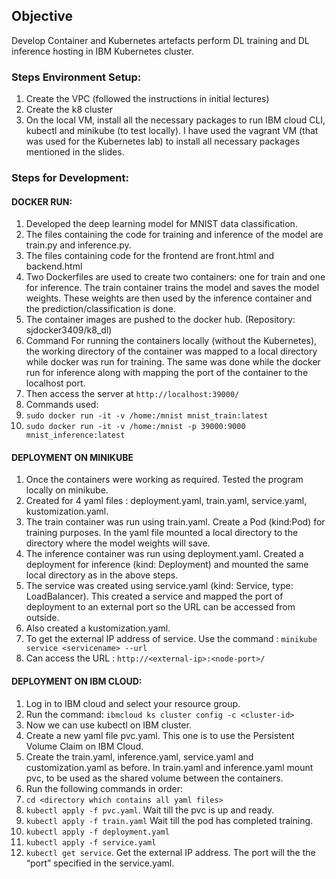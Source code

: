 ## Objective
Develop Container and Kubernetes artefacts perform DL training and DL inference hosting in
IBM Kubernetes cluster.

### Steps Environment Setup:
1. Create the VPC (followed the instructions in initial lectures)
2. Create the k8 cluster
3. On the local VM, install all the necessary packages to run IBM cloud CLI, kubectl and
minikube (to test locally). I have used the vagrant VM (that was used for the Kubernetes
lab) to install all necessary packages mentioned in the slides.

### Steps for Development:
#### DOCKER RUN:
1. Developed the deep learning model for MNIST data classification.
2. The files containing the code for training and inference of the model are train.py and
inference.py.
3. The files containing code for the frontend are front.html and backend.html
4. Two Dockerfiles are used to create two containers: one for train and one for inference.
The train container trains the model and saves the model weights. These weights are
then used by the inference container and the prediction/classification is done.
5. The container images are pushed to the docker hub. (Repository: sjdocker3409/k8_dl)
6. Command For running the containers locally (without the Kubernetes), the working
directory of the container was mapped to a local directory while docker was run for
training. The same was done while the docker run for inference along with mapping the
port of the container to the localhost port.
7. Then access the server at `http://localhost:39000/`
8. Commands used:
 1. `sudo docker run -it -v /home:/mnist mnist_train:latest`
 2. `sudo docker run -it -v /home:/mnist -p 39000:9000 mnist_inference:latest`

#### DEPLOYMENT ON MINIKUBE
1. Once the containers were working as required. Tested the program locally on minikube.
2. Created for 4 yaml files :
deployment.yaml,
train.yaml,
service.yaml,
kustomization.yaml.
3. The train container was run using train.yaml. Create a Pod (kind:Pod) for training
purposes. In the yaml file mounted a local directory to the directory where the
model weights will save.
4. The inference container was run using deployment.yaml. Created a deployment
for inference (kind: Deployment) and mounted the same local directory as in the
above steps.
5. The service was created using service.yaml (kind: Service, type: LoadBalancer).
This created a service and mapped the port of deployment to an external port so
the URL can be accessed from outside.
6. Also created a kustomization.yaml.
7. To get the external IP address of service. Use the command : `minikube
service <servicename> --url`
8. Can access the URL : `http://<external-ip>:<node-port>/`


#### DEPLOYMENT ON IBM CLOUD:
1. Log in to IBM cloud and select your resource group.
2. Run the command: `ibmcloud ks cluster config -c <cluster-id>`
3. Now we can use kubectl on IBM cluster.
4. Create a new yaml file pvc.yaml. This one is to use the Persistent Volume Claim on IBM
Cloud.
5. Create the train.yaml, inference.yaml, service.yaml and customization.yaml as before. In
train.yaml and inference.yaml mount pvc, to be used as the shared volume between the
containers.
6. Run the following commands in order:
 1. `cd <directory which contains all yaml files>`
 2. `kubectl apply -f pvc.yaml`. Wait till the pvc is up and ready.
 3. `kubectl apply -f train.yaml` Wait till the pod has completed training.
 4. `kubectl apply -f deployment.yaml`
 5. `kubectl apply -f service.yaml`
 6. `kubectl get service`. Get the external IP address. The port will the the “port” specified in the service.yaml.
